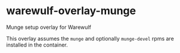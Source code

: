 # warewulf-overlay-munge
Munge setup overlay for Warewulf


This overlay assumes the `munge` and optionally `munge-devel` rpms are installed in the container.

